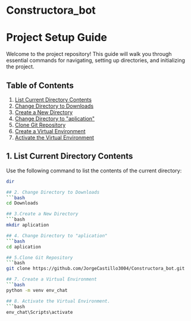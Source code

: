 # Constructora_bot


# Project Setup Guide

Welcome to the project repository! This guide will walk you through essential commands for navigating, setting up directories, and initializing the project.

## Table of Contents
1. [List Current Directory Contents](#list-current-directory-contents)
2. [Change Directory to Downloads](#change-directory-to-downloads)
3. [Create a New Directory](#create-a-new-directory)
4. [Change Directory to "aplication"](#change-directory-to-aplicacion)
5. [Clone Git Repository](#clone-git-repository)
6. [Create a Virtual Environment](#create-a-virtual-environment)
7. [Activate the Virtual Environment](#activate-the-virtual-environment)

## 1. List Current Directory Contents
Use the following command to list the contents of the current directory:
```bash
dir

## 2. Change Directory to Downloads
```bash
cd Downloads

## 3.Create a New Directory
```bash
mkdir aplication

## 4. Change Directory to "aplication"
```bash
cd aplication

## 5.Clone Git Repository
```bash
git clone https://github.com/JorgeCastillo3004/Constructora_bot.git

## 7. Create a Virtual Environment
```bash
python -m venv env_chat

## 8. Activate the Virtual Environment.
```bash
env_chat\Scripts\activate



